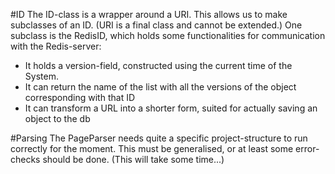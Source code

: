 #ID
The ID-class is a wrapper around a URI. This allows us to make subclasses of an ID. (URI is a final class and cannot be extended.)
One subclass is the RedisID, which holds some functionalities for communication with the Redis-server:

 - It holds a version-field, constructed using the current time of the System.
 - It can return the name of the list with all the versions of the object corresponding with that ID
 - It can transform a URL into a shorter form, suited for actually saving an object to the db
 
 #Parsing
 The PageParser needs quite a specific project-structure to run correctly for the moment. This must be generalised, or at least some error-checks should be done. (This will take some time...)